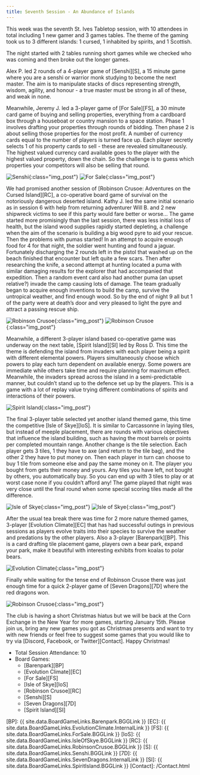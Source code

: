 ```yaml
---
title: Seventh Session - An Abundance of Islands
---
```


This week was the seventh St. Ives Tabletop session, with 10 attendees in total including 1 new gamer and 3 games tables.
The theme of the gaming took us to 3 different islands: 1 cursed, 1 inhabited by spirits, and 1 Scottish.

The night started with 2 tables running short games while we checked who was coming and then broke out the longer games.

Alex P. led 2 rounds of a 4-player game of [Senshi][S], a 15 minute game where you are a senshi or warrior monk studying to become the next master.
The aim is to manipulate stacks of discs representing strength, wisdom, agility, and honour - a true master must be strong in all of these, and weak in none.

Meanwhile, Jeremy J. led a 3-player game of [For Sale][FS], a 30 minute card game of buying and selling properties, everything from a cardboard box through a houseboat or country mansion to a space station.
Phase 1 involves drafting your properties through rounds of bidding.
Then phase 2 is about selling those properties for the most profit.
A number of currency cards equal to the number of players is turned face up.
Each player secretly selects 1 of his property cards to sell - these are revealed simultaneously.
The highest valued currency card available goes to the player with the highest valued property, down the chain.
So the challenge is to guess which properties your competitors will also be selling that round.

![Senshi](/images/posts/2019_12_04/Senshi01.jpg "Senshi - warriors in training"){:class="img_post"}
![For Sale](/images/posts/2019_12_04/ForSale01.jpg "For Sale - bidding for properties"){:class="img_post"}

We had promised another session of [Robinson Crusoe: Adventures on the Cursed Island][RC], a co-operative board game of survival on the notoriously dangerous deserted island.
Kathy J. led the same initial scenario as in session 6 with help from returning adventurer Will B. and 2 new shipwreck victims to see if this party would fare better or worse...
The game started more promisingly than the last session, there was less initial loss of health, but the island wood supplies rapidly started depleting, a challenge when the aim of the scenario is building a big wood pyre to aid your rescue.
Then the problems with pumas started!
In an attempt to acquire enough food for 4 for that night, the soldier went hunting and found a jaguar.
Fortunately discharging the 2 rounds left in the pistol that washed up on the beach finished that encounter but left quite a few scars.
Then after researching the knife, a second attempt at hunting located a puma with similar damaging results for the explorer that had accompanied that expedition.
Then a random event card also had another puma (an upset relative?) invade the camp causing lots of damage.
The team gradually began to acquire enough inventions to build the camp, survive the untropical weather, and find enough wood.
So by the end of night 9 all but 1 of the party were at death’s door and very pleased to light the pyre and attract a passing rescue ship.

![Robinson Crusoe](/images/posts/2019_12_04/RobinsonCrusoe01.jpg "Robinson Crusoe - finding the puma!"){:class="img_post"}
![Robinson Crusoe](/images/posts/2019_12_04/RobinsonCrusoe02.jpg "Robinson Crusoe - working out how to survive the campaign"){:class="img_post"}

Meanwhile, a different 3-player island based co-operative game was underway on the next table, [Spirit Island][SI] led by Ross D.
This time the theme is defending the island from invaders with each player being a spirit with different elemental powers.
Players simultaneously choose which powers to play each turn dependent on available energy.
Some powers are immediate while others take time and require planning for maximum effect.
Meanwhile, the invaders spread across the island in a semi-predictable manner, but couldn’t stand up to the defence set up by the players.
This is a game with a lot of replay value trying different combinations of spirits and interactions of their powers.

![Spirit Island](/images/posts/2019_12_04/SpiritIsland01.jpg "Spirit Island - the defending spirits"){:class="img_post"}

The final 3-player table selected yet another island themed game, this time the competitive [Isle of Skye][IoS].
It is similar to Carcassonne in laying tiles, but instead of meeple placement, there are rounds with various objectives that influence the island building, such as having the most barrels or points per completed mountain range.
Another change is the tile selection.
Each player gets 3 tiles, 1 they have to axe (and return to the tile bag), and the other 2 they have to put money on.
Then each player in turn can choose to buy 1 tile from someone else and pay the same money on it.
The player you bought from gets their money and yours.
Any tiles you have left, not bought by others, you automatically buy.
So you can end up with 3 tiles to play or at worst case none if you couldn’t afford any!
The game played that night was very close until the final round when some special scoring tiles made all the difference.

![Isle of Skye](/images/posts/2019_12_04/IsleOfSkye01.jpg "Isle Of Skye - one kingdom and the objectives"){:class="img_post"}
![Isle of Skye](/images/posts/2019_12_04/IsleOfSkye02.jpg "Isle Of Skye - another kingdom"){:class="img_post"}

After the usual tea break there was time for 2 more nature themed games, 3-player [Evolution Climate][EC] that has had successful outings in previous sessions as players evolve traits into their species to survive the weather and predations by the other players.
Also a 3-player [Barenpark][BP].
This is a card drafting tile placement game, players own a bear park, expand your park, make it beautiful with interesting exhibits from koalas to polar bears.

![Evolution Climate](/images/posts/2019_12_04/EvolutionClimate01.jpg "Evolution Climate - mid evolving"){:class="img_post"}

Finally while waiting for the tense end of Robinson Crusoe there was just enough time for a quick 2-player game of [Seven Dragons][7D] where the red dragons won.

![Robinson Crusoe](/images/posts/2019_12_04/RobinsonCrusoe03.jpg "Robinson Crusoe - finding the last wood for the pyre"){:class="img_post"}

The club is having a short Christmas hiatus but we will be back at the Corn Exchange in the New Year for more games, starting January 15th.
Please join us, bring any new games you got as Christmas presents and want to try with new friends or feel free to suggest some games that you would like to try via [Discord, Facebook, or Twitter][Contact].
Happy Christmas!

* Total Session Attendance: 10
* Board Games:
    * [Barenpark][BP]
    * [Evolution Climate][EC]
    * [For Sale][FS]
    * [Isle of Skye][IoS]
    * [Robinson Crusoe][RC]
    * [Senshi][S]
    * [Seven Dragons][7D]
    * [Spirit Island][SI]

[BP]: {{ site.data.BoardGameLinks.Barenpark.BGGLink }}
[EC]: {{ site.data.BoardGameLinks.EvolutionClimate.InternalLink }}
[FS]: {{ site.data.BoardGameLinks.ForSale.BGGLink }}
[IoS]: {{ site.data.BoardGameLinks.IsleOfSkye.BGGLink }}
[RC]: {{ site.data.BoardGameLinks.RobinsonCrusoe.BGGLink }}
[S]: {{ site.data.BoardGameLinks.Senshi.BGGLink }}
[7D]: {{ site.data.BoardGameLinks.SevenDragons.InternalLink }}
[SI]: {{ site.data.BoardGameLinks.SpiritIsland.BGGLink }}
[Contact]: /Contact.html
